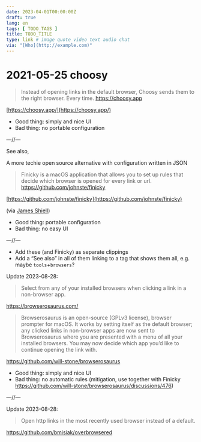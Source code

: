 ```yaml
---
date: 2023-04-01T00:00:00Z
draft: true
lang: en
tags: [ TODO_TAGS ]
title: TODO_TITLE
type: link # image quote video text audio chat
via: "[Who](http://example.com)"
---
```



# 2021-05-25 choosy


> Instead of opening links in the default browser, Choosy sends them to the right browser. Every time.
https://choosy.app

[https://choosy.app/](https://choosy.app/)

* Good thing: simply and nice UI
* Bad thing: no portable configuration

—//—

See also,

A more techie open source alternative with configuration written in JSON

> Finicky is a macOS application that allows you to set up rules that decide which browser is opened for every link or url.
https://github.com/johnste/finicky

[https://github.com/johnste/finicky](https://github.com/johnste/finicky)

(via [James Shiell](https://springernature.slack.com/archives/C0R5SM347/p1621947749076900))

* Good thing: portable configuration
* Bad thing: no easy UI

—//—

* Add these (and Finicky) as separate clippings
* Add a “See also” in all of them linking to a tag that shows them all, e.g. maybe `tools`+`browsers`?

Update 2023-08-28:

> Select from any of your installed browsers when clicking a link in a non-browser app.

https://browserosaurus.com/

> Browserosaurus is an open-source (GPLv3 license), browser prompter for macOS. It works by setting itself as the default browser; any clicked links in non-browser apps are now sent to Browserosaurus where you are presented with a menu of all your installed browsers. You may now decide which app you’d like to continue opening the link with.

https://github.com/will-stone/browserosaurus

* Good thing: simply and nice UI
* Bad thing: no automatic rules (mitigation, use together with Finicky https://github.com/will-stone/browserosaurus/discussions/476)

—//—

Update 2023-08-28:

> Open http links in the most recently used browser instead of a default.

https://github.com/bmisiak/overbrowsered

